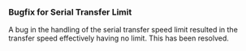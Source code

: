 ### Bugfix for Serial Transfer Limit

A bug in the handling of the serial transfer speed limit resulted in the transfer speed effectively having no limit.
This has been resolved.
